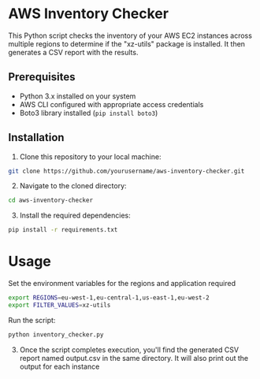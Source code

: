 # AWS Inventory Checker

This Python script checks the inventory of your AWS EC2 instances across multiple regions to determine if the "xz-utils" package is installed. It then generates a CSV report with the results.

## Prerequisites

- Python 3.x installed on your system
- AWS CLI configured with appropriate access credentials
- Boto3 library installed (`pip install boto3`)

## Installation

1. Clone this repository to your local machine:

```bash
git clone https://github.com/yourusername/aws-inventory-checker.git
```

2. Navigate to the cloned directory:
```bash
cd aws-inventory-checker
```

3. Install the required dependencies:
```bash
pip install -r requirements.txt
```
# Usage
Set the environment variables for the regions and application required
```bash
export REGIONS=eu-west-1,eu-central-1,us-east-1,eu-west-2
export FILTER_VALUES=xz-utils
```

Run the script:
```bash
python inventory_checker.py
```

3. Once the script completes execution, you'll find the generated CSV report named output.csv in the same directory. It will also print out the output for each instance
